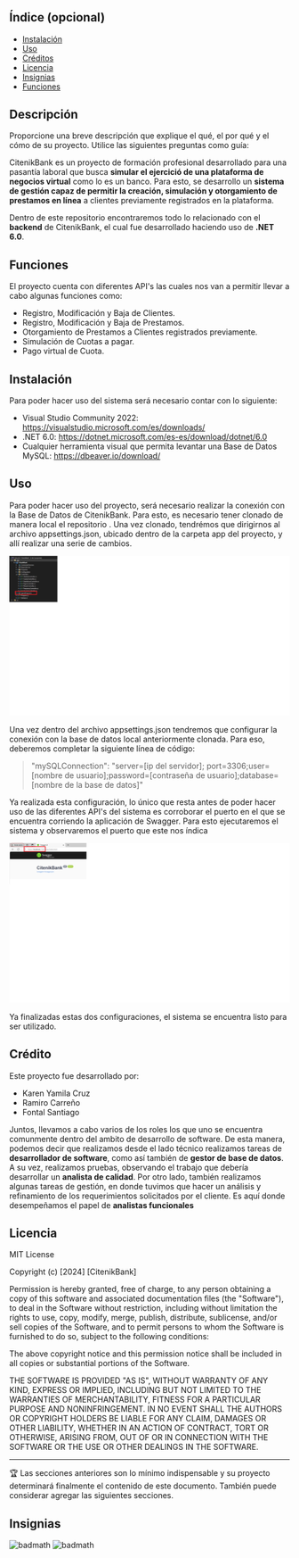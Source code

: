 # <Citenik-Bank-Backend>

## Índice (opcional)

- [Instalación](#instalación)
- [Uso](#uso)
- [Créditos](#créditos)
- [Licencia](#licencia)
- [Insignias](#insignias)
- [Funciones](#funciones)

## Descripción

Proporcione una breve descripción que explique el qué, el por qué y el cómo de su proyecto. Utilice las siguientes preguntas como guía:

CitenikBank es un proyecto de formación profesional desarrollado para una pasantía laboral que busca **simular el ejercició de una plataforma de negocios virtual** 
como lo es un banco. Para esto, se desarrollo un **sistema de gestión capaz de permitir la creación, simulación y otorgamiento de prestamos en línea** a clientes previamente registrados en la plataforma. 

Dentro de este repositorio encontraremos todo lo relacionado con el **backend** de CitenikBank, el cual fue desarrollado haciendo uso de **.NET 6.0**.

## Funciones

El proyecto cuenta con diferentes API's las cuales nos van a permitir llevar a cabo algunas funciones como:
* Registro, Modificación y Baja de Clientes.
* Registro, Modificación y Baja de Prestamos.
* Otorgamiento de Prestamos a Clientes registrados previamente.
* Simulación de Cuotas a pagar.
* Pago virtual de Cuota.

## Instalación

Para poder hacer uso del sistema será necesario contar con lo siguiente:

* Visual Studio Community 2022: https://visualstudio.microsoft.com/es/downloads/ 
* .NET 6.0: https://dotnet.microsoft.com/es-es/download/dotnet/6.0
* Cualquier herramienta visual que permita levantar una Base de Datos MySQL: https://dbeaver.io/download/

## Uso

Para poder hacer uso del proyecto, será necesario realizar la conexión con la Base de Datos de CitenikBank. Para esto, es necesario tener clonado de manera local
el repositorio <Nombre del Repo>. Una vez clonado, tendrémos que dirigirnos al archivo appsettings.json, ubicado dentro de la carpeta app del proyecto, y allí realizar
una serie de cambios.

![appsettings.json](assets/images/conexionBD.png)

Una vez dentro del archivo appsettings.json tendremos que configurar la conexión con la base de datos local anteriormente clonada. Para eso, deberemos completar la siguiente línea de código:

>  "mySQLConnection": "server=[ip del servidor]; port=3306;user=[nombre de usuario];password=[contraseña de usuario];database=[nombre de la base de datos]"

Ya realizada esta configuración, lo único que resta antes de poder hacer uso de las diferentes API's del sistema es corroborar el puerto en el que se encuentra
corriendo la aplicación de Swagger. Para esto ejecutaremos el sistema y observaremos el puerto que este nos índica

![puertoSwagger](assets/images/puertoSwagger.png)

Ya finalizadas estas dos configuraciones, el sistema se encuentra listo para ser utilizado.

## Crédito

Este proyecto fue desarrollado por: 
* Karen Yamila Cruz 
* Ramiro Carreño
* Fontal Santiago

Juntos, llevamos a cabo varios de los roles los que uno se encuentra comunmente dentro del ambito de desarrollo de software. De esta manera, podemos decir que realizamos
desde el lado técnico realizamos tareas de **desarrollador de software**, como así también de **gestor de base de datos**. A su vez, realizamos pruebas, observando el trabajo que debería
desarrollar un **analista de calidad**. Por otro lado, también realizamos algunas tareas de gestión, en donde tuvimos que hacer un análisis y refinamiento de los requerimientos solicitados por el cliente. Es aquí donde desempeñamos el papel de **analistas funcionales**

## Licencia

MIT License

Copyright (c) [2024] [CitenikBank]

Permission is hereby granted, free of charge, to any person obtaining a copy
of this software and associated documentation files (the "Software"), to deal
in the Software without restriction, including without limitation the rights
to use, copy, modify, merge, publish, distribute, sublicense, and/or sell
copies of the Software, and to permit persons to whom the Software is
furnished to do so, subject to the following conditions:

The above copyright notice and this permission notice shall be included in all
copies or substantial portions of the Software.

THE SOFTWARE IS PROVIDED "AS IS", WITHOUT WARRANTY OF ANY KIND, EXPRESS OR
IMPLIED, INCLUDING BUT NOT LIMITED TO THE WARRANTIES OF MERCHANTABILITY,
FITNESS FOR A PARTICULAR PURPOSE AND NONINFRINGEMENT. IN NO EVENT SHALL THE
AUTHORS OR COPYRIGHT HOLDERS BE LIABLE FOR ANY CLAIM, DAMAGES OR OTHER
LIABILITY, WHETHER IN AN ACTION OF CONTRACT, TORT OR OTHERWISE, ARISING FROM,
OUT OF OR IN CONNECTION WITH THE SOFTWARE OR THE USE OR OTHER DEALINGS IN THE
SOFTWARE.

---

🏆 Las secciones anteriores son lo mínimo indispensable y su proyecto determinará finalmente el contenido de este documento. También puede considerar agregar las siguientes secciones.

## Insignias

![badmath](https://img.shields.io/badge/.net-purple)
![badmath](https://img.shields.io/badge/business%20platform-black)

